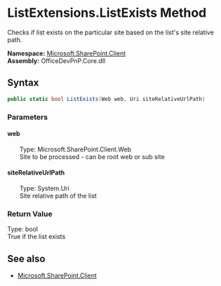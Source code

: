 # ListExtensions.ListExists Method  
Checks if list exists on the particular site based on the list's site relative path.  

**Namespace:** [Microsoft.SharePoint.Client](Microsoft.SharePoint.Client.md)  
**Assembly:** OfficeDevPnP.Core.dll  
## Syntax
```C#
public static bool ListExists(Web web, Uri siteRelativeUrlPath)
```
### Parameters
#### web  
&emsp;&emsp;Type: Microsoft.SharePoint.Client.Web  
&emsp;&emsp;Site to be processed - can be root web or sub site  

#### siteRelativeUrlPath  
&emsp;&emsp;Type: System.Uri  
&emsp;&emsp;Site relative path of the list  

### Return Value
Type: bool  
True if the list exists

## See also
- [Microsoft.SharePoint.Client](Microsoft.SharePoint.Client.md)
